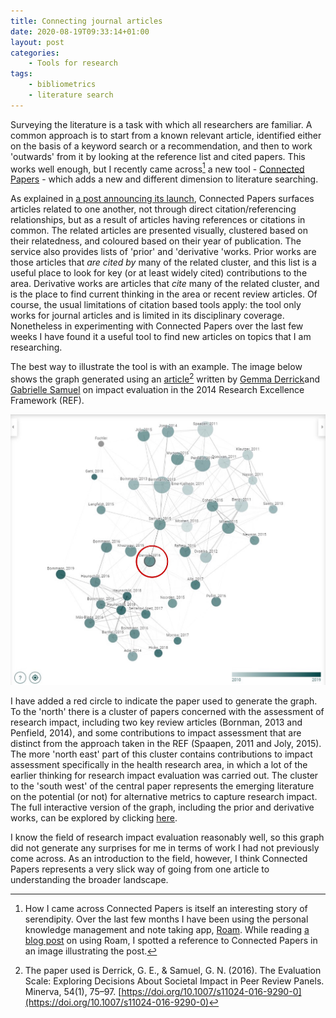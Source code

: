 ```yaml
---
title: Connecting journal articles
date: 2020-08-19T09:33:14+01:00
layout: post
categories:
    - Tools for research
tags:
    - bibliometrics
    - literature search
---
```


Surveying the literature is a task with which all researchers are familiar.
A common approach is to start from a known relevant article,
identified either on the basis of a keyword search or a recommendation,
and then to work 'outwards' from it by looking at the reference list and cited papers.
This works well enough, but I recently came across[^discovery] a new tool - [Connected Papers](https://www.connectedpapers.com/) - which adds a new and different dimension to literature searching.

As explained in [a post announcing its launch](https://medium.com/connectedpapers/announcing-connected-papers-a-visual-tool-for-researchers-to-find-and-explore-academic-papers-89146a54c7d4),
Connected Papers surfaces articles related to one another,
not through direct citation/referencing relationships,
but as a result of articles having references or citations in common.
The related articles are presented visually,
clustered based on their relatedness,
and coloured based on their year of publication.
The service also provides lists of 'prior' and 'derivative 'works.
Prior works are those articles that _are cited by_ many of the related cluster,
and this list is a useful place to look for key (or at least widely cited) contributions to the area.
Derivative works are articles that _cite_ many of the related cluster,
and is the place to find current thinking in the area or recent review articles.
Of course, the usual limitations of citation based tools apply:
the tool only works for journal articles and is limited in its disciplinary coverage.
Nonetheless in experimenting with Connected Papers over the last few weeks I have found it a useful tool to find new articles on topics that I am researching.

The best way to illustrate the tool is with an example.
The image below shows the graph generated using an [article](https://doi.org/10.1007/s11024-016-9290-0)[^full ref] written by [Gemma Derrick](https://www.lancaster.ac.uk/educational-research/people/gemma-derrick)and [Gabrielle Samuel](https://www.kcl.ac.uk/people/gabrielle-samuel) on impact evaluation in the 2014 Research Excellence Framework (REF).

![Example connected papers output](/images/connected-papers-example.jpg "Example connected papers output")

I have added a red circle to indicate the paper used to generate the graph.
To the 'north' there is a cluster of papers concerned with the assessment of research impact,
including two key review articles (Bornman, 2013 and Penfield, 2014),
and some contributions to impact assessment that are distinct from the approach taken in the REF (Spaapen, 2011 and Joly, 2015).
The more 'north east' part of this cluster contains contributions to impact assessment specifically in the health research area,
in which a lot of the earlier thinking for research impact evaluation was carried out.
The cluster to the 'south west' of the central paper represents the emerging literature on the potential (or not) for alternative metrics to capture research impact.
The full interactive version of the graph,
including the prior and derivative works,
can be explored by clicking [here](https://www.connectedpapers.com/main/920a85d802ad2b25ce2e06110d7ff59e1d853259/The-Evaluation-Scale-Exploring-Decisions-About-Societal-Impact-in-Peer-Review-Panels/graph).

I know the field of research impact evaluation reasonably well,
so this graph did not generate any surprises for me in terms of work I had not previously come across.
As an introduction to the field, however,
I think Connected Papers represents a very slick way of going from one article to understanding the broader landscape.

[^discovery]: How I came across Connected Papers is itself an interesting story of serendipity. Over the last few months I have been using the personal knowledge management and note taking app, [Roam](https://roamresearch.com). While reading [a blog post](https://www.roambrain.com/roaming-in-the-past/) on using Roam, I spotted a reference to Connected Papers in an image illustrating the post.

[^full ref]: The paper used is Derrick, G. E., & Samuel, G. N. (2016). The Evaluation Scale: Exploring Decisions About Societal Impact in Peer Review Panels. Minerva, 54(1), 75–97. [https://doi.org/10.1007/s11024-016-9290-0](https://doi.org/10.1007/s11024-016-9290-0)